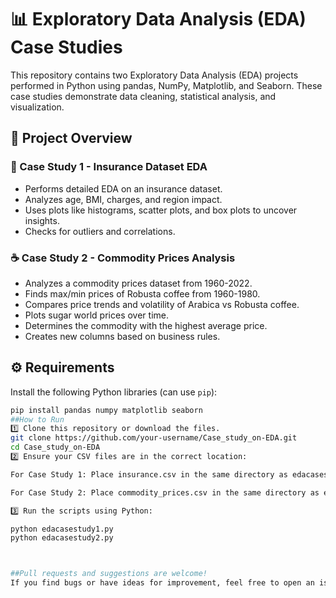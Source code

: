 # 📊 Exploratory Data Analysis (EDA) Case Studies

This repository contains two Exploratory Data Analysis (EDA) projects performed in Python using pandas, NumPy, Matplotlib, and Seaborn. These case studies demonstrate data cleaning, statistical analysis, and visualization.

## 📁 Project Overview

### 🚀 Case Study 1 - Insurance Dataset EDA
- Performs detailed EDA on an insurance dataset.
- Analyzes age, BMI, charges, and region impact.
- Uses plots like histograms, scatter plots, and box plots to uncover insights.
- Checks for outliers and correlations.

### ☕ Case Study 2 - Commodity Prices Analysis
- Analyzes a commodity prices dataset from 1960-2022.
- Finds max/min prices of Robusta coffee from 1960-1980.
- Compares price trends and volatility of Arabica vs Robusta coffee.
- Plots sugar world prices over time.
- Determines the commodity with the highest average price.
- Creates new columns based on business rules.


## ⚙️ Requirements

Install the following Python libraries (can use `pip`):
```bash
pip install pandas numpy matplotlib seaborn
##How to Run
1️⃣ Clone this repository or download the files.
git clone https://github.com/your-username/Case_study_on-EDA.git
cd Case_study_on-EDA
2️⃣ Ensure your CSV files are in the correct location:

For Case Study 1: Place insurance.csv in the same directory as edacasestudy1.py.

For Case Study 2: Place commodity_prices.csv in the same directory as edacasestudy2.py.

3️⃣ Run the scripts using Python:

python edacasestudy1.py
python edacasestudy2.py



##Pull requests and suggestions are welcome!
If you find bugs or have ideas for improvement, feel free to open an issue.



